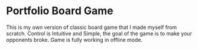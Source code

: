 # Portfolio Board Game
This is my own version of classic board game that I made myself from scratch.
Control is Intuitive and Simple, the goal of the game is to make your opponents broke.
Game is fully working in offline mode. 